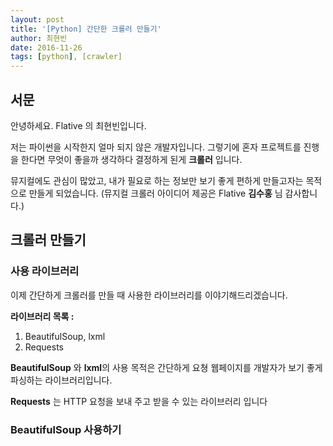 ```yaml
---
layout: post
title: '[Python] 간단한 크롤러 만들기'
author: 최현빈
date: 2016-11-26
tags: [python], [crawler]
---
```


## 서문

안녕하세요. Flative 의 최현빈입니다.

저는 파이썬을 시작한지 얼마 되지 않은 개발자입니다. 그렇기에 혼자 프로젝트를 진행을 한다면 무엇이 좋을까 생각하다 결정하게 된게 **크롤러** 입니다.

뮤지컬에도 관심이 많았고, 내가 필요로 하는 정보만 보기 좋게 편하게 만들고자는 목적으로 만들게 되었습니다.
(뮤지컬 크롤러 아이디어 제공은 Flative **김수홍** 님 감사합니다.)

## 크롤러 만들기 

### 사용 라이브러리
이제 간단하게 크롤러를 만들 때 사용한 라이브러리를 이야기해드리겠습니다.

**라이브러리 목록 :**

1. BeautifulSoup, lxml
2. Requests

**BeautifulSoup** 와 **lxml**의 사용 목적은 간단하게 요쳥 웹페이지를 개발자가 보기 좋게 파싱하는 라이브러리입니다.

**Requests** 는 HTTP 요청을 보내 주고 받을 수 있는 라이브러리 입니다


### BeautifulSoup 사용하기

